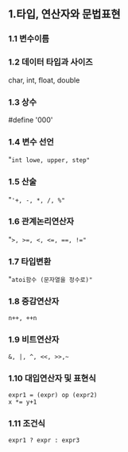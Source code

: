 ## 1.타입, 연산자와 문법표현 

### 1.1 변수이름 

### 1.2 데이터 타입과 사이즈 
char, int, float, double


### 1.3 상수
#define '000'

### 1.4 변수 선언 

"`int lowe, upper, step"`

### 1.5 산술
"`'+, -, *, /, %"`

### 1.6 관계논리연산자 

"`>, >=, <, <=, ==, !="`

### 1.7 타입변환 
"`atoi함수 (문자열을 정수로)"`

### 1.8 증감연산자 

	n++, ++n
### 1.9 비트연산자 
	&, |, ^, <<, >>,~

### 1.10  대입연산자 및 표현식
	expr1 = (expr) op (expr2)
	x *= y+1

### 1.11 조건식 
	expr1 ? expr : expr3
